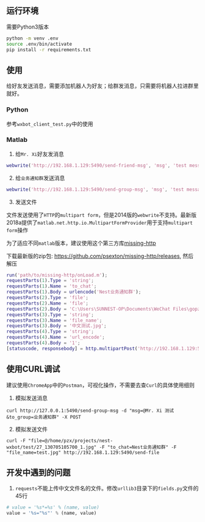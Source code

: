 ## 运行环境

需要Python3版本

```bash
python -m venv .env
source .env/bin/activate
pip install -r requirements.txt
```

## 使用

给好友发送消息，需要添加机器人为好友；给群发消息，只需要将机器人拉进群里就好。

### Python

参考`wxbot_client_test.py`中的使用


### Matlab

1. 给`Mr. Xi`好友发消息

```matlab
webwrite('http://192.168.1.129:5490/send-friend-msg', 'msg', 'test messages from matlab', 'to_user', 'Mr. Xi')
```

2. 给`业务通知群`发送消息

```matlab
webwrite('http://192.168.1.129:5490/send-group-msg', 'msg', 'test messages from matlab', 'to_group', '业务通知群')
```

3. 发送文件

文件发送使用了`HTTP`的`multipart form`，但是2014版的`webwrite`不支持。最新版2018a提供了`matlab.net.http.io.MultipartFormProvider`用于支持`multipart form`操作


为了适应不同`matlab`版本，建议使用这个第三方库[missing-http](https://github.com/psexton/missing-http)


下载最新版的zip包: https://github.com/psexton/missing-http/releases, 然后解压

```matlab
run('path/to/missing-http/onLoad.m');
requestParts(1).Type = 'string';
requestParts(1).Name = 'to_chat';
requestParts(1).Body = urlencode('Nest业务通知群');
requestParts(2).Type = 'file';
requestParts(2).Name = 'file';
requestParts(2).Body = 'C:\Users\SUNNEST-OP\Documents\WeChat Files\gopzxbc\Files\test.jpg';
requestParts(3).Type = 'string';
requestParts(3).Name = 'file_name';
requestParts(3).Body = '中文测试.jpg';
requestParts(4).Type = 'string';
requestParts(4).Name = 'url_encode';
requestParts(4).Body = '1';
[statuscode, responsebody] = http.multipartPost('http://192.168.1.129:5490/send-file', requestParts)
```

## 使用CURL调试

建议使用`ChromeApp`中的`Postman`，可视化操作，不需要去查`Curl`的具体使用细则

1. 模拟发送消息

```shell
curl http://127.0.0.1:5490/send-group-msg -d "msg=@Mr. Xi 测试&to_group=业务通知群" -X POST
```

2. 模拟发送文件

```shell
curl -F "file=@/home/pzx/projects/nest-wxbot/test/27_130705105700_1.jpg" -F "to_chat=Nest业务通知群" -F "file_name=test.jpg" http://192.168.1.129:5490/send-file
```


## 开发中遇到的问题

1. `requests`不能上传中文文件名的文件。修改`urllib3`目录下的`fields.py`文件的45行

```python
# value = '%s*=%s' % (name, value)
value = '%s="%s"' % (name, value)
```
